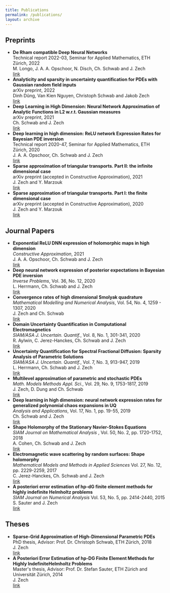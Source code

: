 ```yaml
---
title: Publications
permalink: /publications/
layout: archive
---
```



<h2>Preprints</h2>
<ul>

<li><b>De Rham compatible Deep Neural Networks</b><br />
Technical report 2022-03, Seminar for Applied Mathematics, ETH Z&uuml;rich, 2022<br>
M. Longo, J. A. A. Opschoor, N. Disch, Ch. Schwab and J. Zech<br>
<a href="https://www.sam.math.ethz.ch/sam_reports/counter/ct.php?file=/sam_reports/reports_final/reports2022/2022-03_fp.pdf">link</a></li>

<li><b>Analyticity and sparsity in uncertainty quantification for PDEs with Gaussian random field inputs</b><br />
arXiv preprint, 2022<br>
Dinh Dũng, Van Kien Nguyen, Christoph Schwab and Jakob Zech<br>
<a href="https://arxiv.org/abs/2201.01912">link</a></li>

<li><b>Deep Learning in High Dimension: Neural Network Approximation of Analytic Functions in L2 w.r.t. Gaussian measures</b><br />
arXiv preprint, 2021<br>
Ch. Schwab and J. Zech<br>
<a href="https://arxiv.org/abs/2111.07080">link</a></li>


<li><b>Deep learning in high dimension: ReLU network Expression Rates for Bayesian PDE inversion</b><br />
Technical report 2020-47, Seminar for Applied Mathematics, ETH Z&uuml;rich, 2020<br>
J. A. A. Opschoor, Ch. Schwab and J. Zech<br>
<a href="https://www.sam.math.ethz.ch/sam_reports/reports_final/reports2020/2020-47_fp.pdf">link</a></li>


<li><b>Sparse approximation of triangular transports. Part II: the infinite dimensional case</b><br />
arXiv preprint (accepted in Constructive Approximation), 2021<br />
J. Zech and Y. Marzouk<br />
<a href="https://arxiv.org/abs/2107.13422">link</a></li>


<li><b>Sparse approximation of triangular transports. Part I: the finite dimensional case</b><br />
arXiv preprint (accepted in Constructive Approximation), 2020<br />
J. Zech and Y. Marzouk<br />
<a href="https://arxiv.org/abs/2006.06994">link</a></li>


</ul>


<h2>Journal Papers</h2>
<ul>


<li><b>Exponential ReLU DNN expression of holomorphic maps in high dimension</b><br>
<i>Constructive Approximation</i>, 2021
<br>
J. A. A. Opschoor, Ch. Schwab and J. Zech<br>
<a href="https://link.springer.com/article/10.1007/s00365-021-09542-5">link</a></li>


<li><b>
Deep neural network expression of posterior expectations in Bayesian PDE inversion</b><br>
<i>Inverse Problems</i>, Vol. 36, No. 12, 2020
<br>
L. Herrmann, Ch. Schwab and J. Zech<br>
<a href="https://doi.org/10.1088/1361-6420/abaf64">link</a></li>

<li><b>Convergence rates of high dimensional Smolyak quadrature</b><br>
<i>Mathematical Modelling and Numerical Analysis</i>,
Vol. 54, No. 4, 1259 - 1307, 2020<br>
J. Zech and Ch. Schwab<br>
<a href="https://www.esaim-m2an.org/articles/m2an/abs/2020/04/m2an170122/m2an170122.html">link</a></li>

<li><b>Domain Uncertainty Quantification in Computational Electromagnetics</b><br>
<i>SIAM/ASA J. Uncertain. Quantif.</i>, Vol. 8, No. 1, 301-341, 2020 <br>
R. Aylwin, C. Jerez-Hanckes, Ch. Schwab and J. Zech<br>
<a href="https://epubs.siam.org/doi/abs/10.1137/19M1239374?mobileUi=0">link</a></li>

<li><b> Uncertainty Quantification for Spectral Fractional Diffusion: Sparsity Analysis of Parametric Solutions</b><br>
<i>SIAM/ASA J. Uncertain. Quantif.</i>, Vol. 7, No. 3, 913-947, 2019<br>
L. Herrmann, Ch. Schwab and J. Zech<br>
<a href="https://epubs.siam.org/doi/10.1137/18M1176063">link</a></li>

<li><b>Multilevel approximation of parametric and stochastic PDEs</b><br>
<i>Math. Models Methods Appl. Sci.</i>, Vol. 29, No. 9, 1753-1817, 2019<br>
J. Zech, D. Dung and Ch. Schwab<br>
<a href="https://www.worldscientific.com/doi/abs/10.1142/S0218202519500349">link</a></li>

<li><b>Deep learning in high dimension: neural network expression rates for generalized polynomial chaos expansions in UQ</b><br>
<i>Analysis and Applications</i>, Vol. 17, No. 1, pp. 19-55, 2019<br>
Ch. Schwab and J. Zech<br>
<a href="https://www.worldscientific.com/doi/abs/10.1142/S0219530518500203">link</a></li>

<li><b>Shape Holomorphy of the Stationary Navier-Stokes Equations  </b><br>
<i>SIAM Journal on Mathematical Analysis  </i>, Vol. 50, No. 2, pp. 1720-1752, 2018<br>
A. Cohen, Ch. Schwab and J. Zech<br>
<a href="https://epubs.siam.org/doi/abs/10.1137/16M1099406">link</a></li>

<li><b>Electromagnetic wave scattering by random surfaces: Shape holomorphy</b><br>
<i>Mathematical Models and Methods in Applied Sciences</i> Vol. 27, No. 12, pp. 2229-2259, 2017<br>
C. Jerez-Hanckes, Ch. Schwab and J. Zech<br>
<a href="https://www.worldscientific.com/doi/abs/10.1142/S0218202517500439">link</a></li>

<li><b>A posteriori error estimation of hp-dG finite element methods for highly indefinite Helmholtz problems</b><br>
<i>SIAM Journal on Numerical Analysis</i> Vol. 53, No. 5, pp. 2414-2440, 2015 <br>
S. Sauter and J. Zech<br>
<a href="https://epubs.siam.org/doi/abs/10.1137/140973955">link</a></li>
</ul>


<h2>Theses</h2>

<ul>
<li><b>Sparse-Grid Approximation of High-Dimensional Parametric PDEs</b><br>
PhD thesis, Advisor: Prof. Dr. Christoph Schwab, ETH Z&uuml;rich, 2018<br>
J. Zech<br>
<a href="https://doi.org/10.3929/ethz-b-000340651">link</a></li>

<li><b>A Posteriori Error Estimation of hp-DG Finite Element Methods for Highly IndefiniteHelmholtz Problems</b><br>
Master's thesis, Advisor: Prof. Dr. Stefan Sauter, ETH Z&uuml;rich and Universit&auml;t Z&uuml;rich, 2014<br>
J. Zech<br>
<a href="https://www.math.uzh.ch/compmath/fileadmin/user/stas/compmath/Abschlussarbeiten/masterarbeit.zech.jakob.052014.pdf">link</a>
</li>
</ul>
